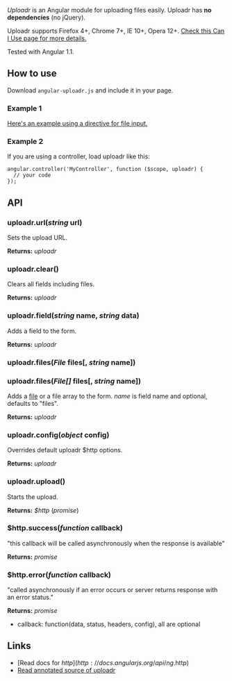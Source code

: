 *Uploadr* is an Angular module for uploading files easily. Uploadr has **no dependencies** (no jQuery).

Uploadr supports Firefox 4+, Chrome 7+, IE 10+, Opera 12+. [Check this Can I Use page for more details.](http://caniuse.com/xhr2)

Tested with Angular 1.1.

## How to use
Download `angular-uploadr.js` and include it in your page.

### Example 1
[Here's an example using a directive for file input.](http://jsbin.com/idepoq/6/edit)

### Example 2
If you are using a controller, load uploadr like this:

    angular.controller('MyController', function ($scope, uploadr) {
      // your code
    });

## API

### uploadr.url(*string* url)
Sets the upload URL.

**Returns:** *uploadr*

### uploadr.clear()
Clears all fields including files.

**Returns:** *uploadr*

### uploadr.field(*string* name, *string* data)
Adds a field to the form.

**Returns:** *uploadr*

### uploadr.files(*File* files[, *string* name])
### uploadr.files(*File[]* files[, *string* name])
Adds a [file](https://developer.mozilla.org/en-US/docs/Web/API/File) or a file array to the form. *name* is field name and optional, defaults to "files".

**Returns:** *uploadr*

### uploadr.config(*object* config)
Overrides default uploadr $http options.

**Returns:** *uploadr*

### uploadr.upload()
Starts the upload.

**Returns:** *$http* (*promise*)

### $http.success(*function* callback)
"this callback will be called asynchronously when the response is available"

**Returns:** *promise*

### $http.error(*function* callback)
"called asynchronously if an error occurs or server returns response with an error status."

**Returns:** *promise*

* callback: function(data, status, headers, config), all are optional

## Links
* [Read docs for $http](http://docs.angularjs.org/api/ng.$http)
* [Read annotated source of uploadr](https://rawgithub.com/dogancelik/angular-uploadr/master/docs/angular-uploadr.html)